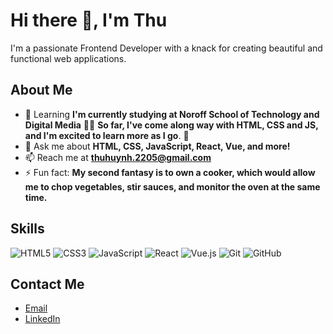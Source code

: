 # Hi there 👋, I'm Thu

I'm a passionate Frontend Developer with a knack for creating beautiful and functional web applications.

## About Me

- 🌱 Learning **I'm currently studying at Noroff School of Technology and Digital Media** 👩‍🎓 **So far, I've come along way with HTML, CSS and JS, and I'm excited to learn more as I go**. 🚂
- 💬 Ask me about **HTML, CSS, JavaScript, React, Vue, and more!**
- 📫 Reach me at **thuhuynh.2205@gmail.com**
- ⚡ Fun fact: **My second fantasy is to own a cooker, which would allow me to chop vegetables, stir sauces, and monitor the oven at the same time.**

## Skills

![HTML5](https://img.shields.io/badge/html5-%23E34F26.svg?style=flat&logo=html5&logoColor=white)
![CSS3](https://img.shields.io/badge/css3-%231572B6.svg?style=flat&logo=css3&logoColor=white)
![JavaScript](https://img.shields.io/badge/javascript-%23323330.svg?style=flat&logo=javascript&logoColor=%23F7DF1E)
![React](https://img.shields.io/badge/react-%2320232a.svg?style=flat&logo=react&logoColor=%2361DAFB)
![Vue.js](https://img.shields.io/badge/vuejs-%2335495e.svg?style=flat&logo=vue-dot-js&logoColor=%234FC08D)
![Git](https://img.shields.io/badge/git-%23F05033.svg?style=flat&logo=git&logoColor=white)
![GitHub](https://img.shields.io/badge/github-%23121011.svg?style=flat&logo=github&logoColor=white)


## Contact Me

- [Email](mailto:thuhuynh.2205@gmail.com)
- [LinkedIn](https://www.linkedin.com/in/mithu225/)
